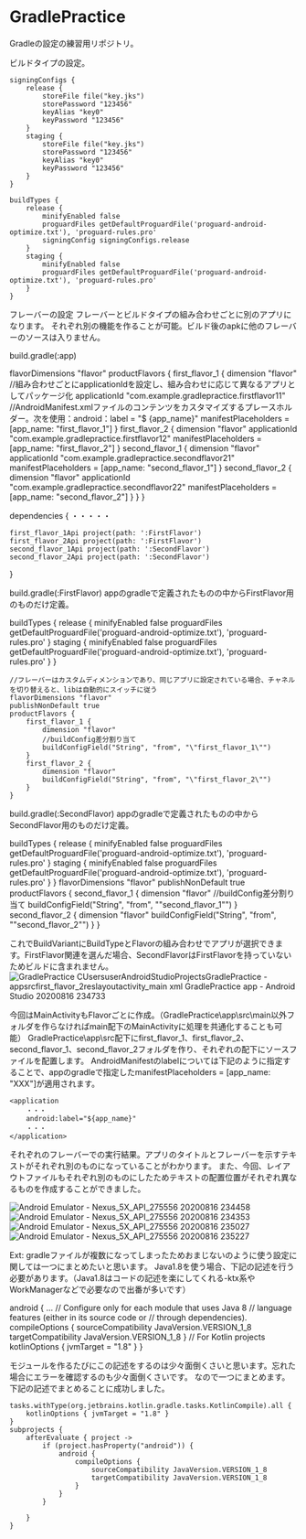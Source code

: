 # GradlePractice

Gradleの設定の練習用リポジトリ。

ビルドタイプの設定。

    signingConfigs {
        release {
            storeFile file("key.jks")
            storePassword "123456"
            keyAlias "key0"
            keyPassword "123456"
        }
        staging {
            storeFile file("key.jks")
            storePassword "123456"
            keyAlias "key0"
            keyPassword "123456"
        }
    }

    buildTypes {
        release {
            minifyEnabled false
            proguardFiles getDefaultProguardFile('proguard-android-optimize.txt'), 'proguard-rules.pro'
            signingConfig signingConfigs.release
        }
        staging {
            minifyEnabled false
            proguardFiles getDefaultProguardFile('proguard-android-optimize.txt'), 'proguard-rules.pro'
        }
    }
    
フレーバーの設定
フレーバーとビルドタイプの組み合わせごとに別のアプリになります。
それぞれ別の機能を作ることが可能。ビルド後のapkに他のフレーバーのソースは入りません。

build.gradle(:app)

flavorDimensions "flavor"
    productFlavors {
        first_flavor_1 {
            dimension "flavor"
            //組み合わせごとにapplicationIdを設定し、組み合わせに応じて異なるアプリとしてパッケージ化
            applicationId "com.example.gradlepractice.firstflavor11"
            //AndroidManifest.xmlファイルのコンテンツをカスタマイズするプレースホルダー。次を使用：android：label = "$ {app_name}"
            manifestPlaceholders = [app_name: "first_flavor_1"]
        }
        first_flavor_2 {
            dimension "flavor"
            applicationId "com.example.gradlepractice.firstflavor12"
            manifestPlaceholders = [app_name: "first_flavor_2"]
        }
        second_flavor_1 {
            dimension "flavor"
            applicationId "com.example.gradlepractice.secondflavor21"
            manifestPlaceholders = [app_name: "second_flavor_1"]
        }
        second_flavor_2 {
            dimension "flavor"
            applicationId "com.example.gradlepractice.secondflavor22"
            manifestPlaceholders = [app_name: "second_flavor_2"]
        }
    }
}

dependencies {
    ・・・・・

    first_flavor_1Api project(path: ':FirstFlavor')
    first_flavor_2Api project(path: ':FirstFlavor')
    second_flavor_1Api project(path: ':SecondFlavor')
    second_flavor_2Api project(path: ':SecondFlavor')
}

build.gradle(:FirstFlavor)
appのgradleで定義されたものの中からFirstFlavor用のものだけ定義。

buildTypes {
        release {
            minifyEnabled false
            proguardFiles getDefaultProguardFile('proguard-android-optimize.txt'), 'proguard-rules.pro'
        }
        staging {
            minifyEnabled false
            proguardFiles getDefaultProguardFile('proguard-android-optimize.txt'), 'proguard-rules.pro'
        }
    }

    //フレーバーはカスタムディメンションであり、同じアプリに設定されている場合、チャネルを切り替えると、libは自動的にスイッチに従う
    flavorDimensions "flavor"
    publishNonDefault true
    productFlavors {
        first_flavor_1 {
            dimension "flavor"
            //buildConfig差分割り当て
            buildConfigField("String", "from", "\"first_flavor_1\"")
        }
        first_flavor_2 {
            dimension "flavor"
            buildConfigField("String", "from", "\"first_flavor_2\"")
        }
    }

build.gradle(:SecondFlavor)
appのgradleで定義されたものの中からSecondFlavor用のものだけ定義。

buildTypes {
        release {
            minifyEnabled false
            proguardFiles getDefaultProguardFile('proguard-android-optimize.txt'), 'proguard-rules.pro'
        }
        staging {
            minifyEnabled false
            proguardFiles getDefaultProguardFile('proguard-android-optimize.txt'), 'proguard-rules.pro'
        }
    }
    flavorDimensions "flavor"
    publishNonDefault true
    productFlavors {
        second_flavor_1 {
            dimension "flavor"
            //buildConfig差分割り当て
            buildConfigField("String", "from", "\"second_flavor_1\"")
        }
        second_flavor_2 {
            dimension "flavor"
            buildConfigField("String", "from", "\"second_flavor_2\"")
        }
    }
    
これでBuildVariantにBuildTypeとFlavorの組み合わせでアプリが選択できます。FirstFlavor関連を選んだ場合、SecondFlavorはFirstFlavorを持っていないためビルドに含まれません。
![GradlePractice  CUsersuserAndroidStudioProjectsGradlePractice  -  appsrcfirst_flavor_2reslayoutactivity_main xml  GradlePractice app  - Android Studio 20200816 234733](https://user-images.githubusercontent.com/37768294/91020168-1779da80-e62d-11ea-8ff9-73598f2ea11f.png)

今回はMainActivityもFlavorごとに作成。（GradlePractice\app\src\main以外フォルダを作らなければmain配下のMainActivityに処理を共通化することも可能）
GradlePractice\app\src配下にfirst_flavor_1、first_flavor_2、second_flavor_1、second_flavor_2フォルダを作り、それぞれの配下にソースファイルを配置します。
AndroidManifestのlabelについては下記のように指定することで、appのgradleで指定したmanifestPlaceholders = [app_name: "XXX"]が適用されます。

    <application
        ・・・
        android:label="${app_name}"
        ・・・
    </application>
    
それぞれのフレーバーでの実行結果。アプリのタイトルとフレーバーを示すテキストがそれぞれ別のものになっていることがわかります。
また、今回、レイアウトファイルもそれぞれ別のものにしたためテキストの配置位置がそれぞれ異なるものを作成することができました。

![Android Emulator - Nexus_5X_API_275556 20200816 234458](https://user-images.githubusercontent.com/37768294/91021005-2614c180-e62e-11ea-80b4-1979bca1676d.png)
![Android Emulator - Nexus_5X_API_275556 20200816 234353](https://user-images.githubusercontent.com/37768294/91021001-257c2b00-e62e-11ea-9af5-351f687511e3.png)
![Android Emulator - Nexus_5X_API_275556 20200816 235027](https://user-images.githubusercontent.com/37768294/91021007-2614c180-e62e-11ea-9989-87548b3c7971.png)
![Android Emulator - Nexus_5X_API_275556 20200816 235227](https://user-images.githubusercontent.com/37768294/91020996-244afe00-e62e-11ea-8ec2-ea4a8daa6aa3.png)

Ext:
gradleファイルが複数になってしまったためおまじないのように使う設定に関しては一つにまとめたいと思います。
Java1.8を使う場合、下記の記述を行う必要があります。（Java1.8はコードの記述を楽にしてくれる-ktx系やWorkManagerなどで必要なので出番が多いです）

android {
      ...
      // Configure only for each module that uses Java 8
      // language features (either in its source code or
      // through dependencies).
      compileOptions {
        sourceCompatibility JavaVersion.VERSION_1_8
        targetCompatibility JavaVersion.VERSION_1_8
      }
      // For Kotlin projects
      kotlinOptions {
        jvmTarget = "1.8"
      }
    }
    
モジュールを作るたびにこの記述をするのは少々面倒くさいと思います。忘れた場合にエラーを確認するのも少々面倒くさいです。
なので一つにまとめます。下記の記述でまとめることに成功しました。

    tasks.withType(org.jetbrains.kotlin.gradle.tasks.KotlinCompile).all {
        kotlinOptions { jvmTarget = "1.8" }
    }
    subprojects {
        afterEvaluate { project ->
            if (project.hasProperty("android")) {
                android {
                    compileOptions {
                        sourceCompatibility JavaVersion.VERSION_1_8
                        targetCompatibility JavaVersion.VERSION_1_8
                    }
                }
            }

        }
    }
